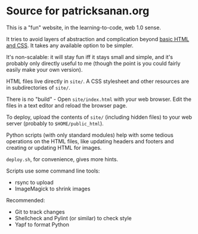 # Source for patricksanan.org

This is a "fun" website, in the learning-to-code, web 1.0 sense.

It tries to avoid layers of abstraction and complication beyond
[basic HTML and CSS](https://developer.mozilla.org). It takes
any available option to be simpler.

It's non-scalable: it will stay fun iff it stays small and simple,
and it's probably only directly useful to me (though the point is you could
fairly easily make your own version).

HTML files live directly in `site/`. A CSS stylesheet and other
resources are in subdirectories of `site/`.

There is no "build" - Open `site/index.html` with your web browser. Edit the
files in a text editor and reload the browser page.

To deploy, upload the contents of `site/` (including hidden files) to your
web server (probably to `$HOME/public_html`).

Python scripts (with only standard modules) help with some tedious operations
on the HTML files, like updating headers and footers and creating or
updating HTML for images.

`deploy.sh`, for convenience, gives more hints.

Scripts use some command line tools:

* rsync to upload
* ImageMagick to shrink images

Recommended:
* Git to track changes
* Shellcheck and Pylint (or similar) to check style
* Yapf to format Python
